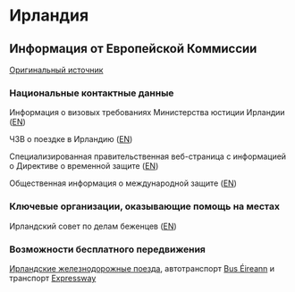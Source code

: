 # Ирландия

## Информация от Европейской Коммиссии

[Оригинальный источник](https://ec.europa.eu/info/strategy/priorities-2019-2024/stronger-europe-world/eu-solidarity-ukraine/eu-assistance-ukraine/information-people-fleeing-war-ukraine_ru)

### Национальные контактные данные

Информация о визовых требованиях Министерства юстиции Ирландии ([EN](https://www.irishimmigration.ie/the-minister-for-justice-helen-mcentee-td-has-announced-the-immediate-lifting-of-entry-visa-requirements-for-ukrainian-nationals/))

ЧЗВ о поездке в Ирландию ([EN](https://www.irishimmigration.ie/wp-content/uploads/2022/03/FAQ-Ukraine-Final.pdf))

Специализированная правительственная веб-страница с информацией о Директиве о временной защите ([EN](https://www.gov.ie/en/campaigns/bc537-irelands-response-to-the-situation-in-ukraine/))

Общественная информация о международной защите ([EN](https://www.citizensinformation.ie/en/moving_country/asylum_seekers_and_refugees/the_asylum_process_in_ireland/applying_for_refugee_status_in_ireland.html))

### Ключевые организации, оказывающие помощь на местах

Ирландский совет по делам беженцев ([EN](https://www.irishrefugeecouncil.ie/ukraine-information-note))

### Возможности бесплатного передвижения

[Ирландские железнодорожные поезда](https://www.irishrail.ie/en-ie/news/rail-travel-for-arriving-ukrainian-refugees), автотранспорт [Bus Éireann](https://www.buseireann.ie/service_updates.php?id=5680&month=Mar) и транспорт [Expressway](https://www.expressway.ie/)
